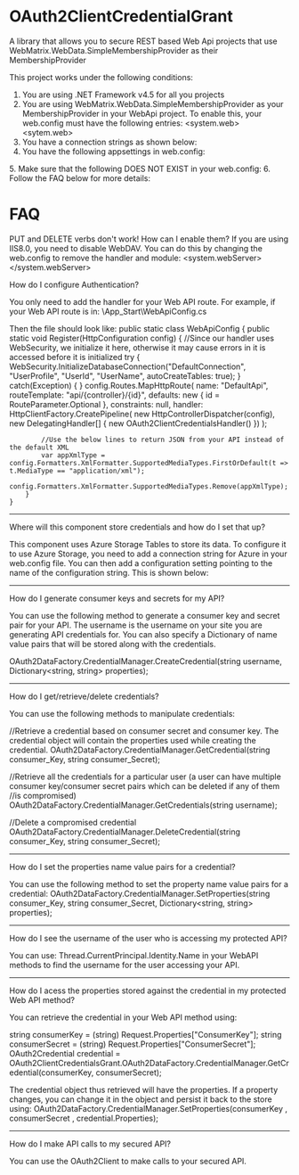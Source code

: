OAuth2ClientCredentialGrant
===========================

A library that allows you to secure REST based Web Api projects that use WebMatrix.WebData.SimpleMembershipProvider as their MembershipProvider

This project works under the following conditions:
1. You are using .NET Framework v4.5 for all you projects
2. You are using WebMatrix.WebData.SimpleMembershipProvider as your MembershipProvider in your WebApi project.
   To enable this, your web.config must have the following entries:
	<system.web>
		<compilation debug="true" targetFramework="4.5"/>
		<roleManager enabled="true" defaultProvider="SimpleRoleProvider">
			<providers>
				<clear />
				<add name="SimpleRoleProvider" type="WebMatrix.WebData.SimpleRoleProvider, WebMatrix.WebData" />
			</providers>
		</roleManager>
		<membership defaultProvider="SimpleMembershipProvider">
			<providers>
				<clear />
				<add name="SimpleMembershipProvider" type="WebMatrix.WebData.SimpleMembershipProvider, WebMatrix.WebData" />
			</providers>
		</membership>
	<sytem.web>
3. You have a connection strings as shown below:
	<connectionStrings>
		<add name="DefaultConnection" connectionString="Your SQL connection string" providerName="System.Data.SqlClient" />
		<add name="StorageConnectionString" connectionString="DefaultEndpointsProtocol=https;AccountName=Your azure storage account name;AccountKey=Your Azure storage account key" />
	</connectionStrings>
 4. You have the following appsettings in web.config:
	<appSettings>
        <!-- The below value gives the name of the connection string configured earlier -->
        <add key="OAuth2ConnectionStringName" value="StorageConnectionString" />
        <!-- If set to true, the below key will ensure that calls to your API come over SSL. Set to true on production systems -->
        <add key="OAuth2RequireSsl" value="False"/>
   </appSettings>
5. Make sure that the following DOES NOT EXIST in your web.config:
			<dependentAssembly>
				<assemblyIdentity name="System.Net.Http" publicKeyToken="b03f5f7f11d50a3a" culture="neutral" />
				<bindingRedirect oldVersion="0.0.0.0-2.0.0.0" newVersion="2.0.0.0" />
			</dependentAssembly>
6. Follow the FAQ below for more details:

FAQ
===

PUT and DELETE verbs don't work! How can I enable them?
If you are using IIS8.0, you need to disable WebDAV. You can do this by changing the web.config to remove the handler and module:
<system.webServer>
	<modules runAllManagedModulesForAllRequests="true">
		<remove name="WebDAVModule" />
	</modules>
    <handlers>
		<remove name="WebDAV" />
	</handlers>
</system.webServer>

How do I configure Authentication?

You only need to add the handler for your Web API route. For example, if your Web API route is in: 
\App_Start\WebApiConfig.cs

Then the file should look like:
public static class WebApiConfig
    {
        public static void Register(HttpConfiguration config)
        {
			//Since our handler uses WebSecurity, we initialize it here, otherwise it may cause errors in it is accessed before it is initialized
		    try
            {
                WebSecurity.InitializeDatabaseConnection("DefaultConnection", "UserProfile", "UserId", "UserName", autoCreateTables: true);
            }
            catch(Exception)
            {
            }
            config.Routes.MapHttpRoute(
                name: "DefaultApi",
                routeTemplate: "api/{controller}/{id}",
                defaults: new { id = RouteParameter.Optional },
                constraints: null,
                handler: HttpClientFactory.CreatePipeline(
                          new HttpControllerDispatcher(config),
                          new DelegatingHandler[] { new OAuth2ClientCredentialsHandler() })
            );

            //Use the below lines to return JSON from your API instead of the default XML
            var appXmlType = config.Formatters.XmlFormatter.SupportedMediaTypes.FirstOrDefault(t => t.MediaType == "application/xml");
            config.Formatters.XmlFormatter.SupportedMediaTypes.Remove(appXmlType);
        }
    }

--------------------

Where will this component store credentials and how do I set that up?

This component uses Azure Storage Tables to store its data. To configure it to use Azure Storage, you need to add a connection string for Azure
in your web.config file. You can then add a configuration setting pointing to the name of the configuration string. This is shown below: 

<configuration>
    <connectionStrings>
        <add name="StorageConnectionString" connectionString="DefaultEndpointsProtocol=https;AccountName=your_account;AccountKey=your_key" />
    </connectionStrings>
    <appSettings>
        <!-- The below value gives the name of the connection string configured earlier -->
        <add key="OAuth2ConnectionStringName" value="StorageConnectionString" />
        <!-- If set to true, the below key will ensure that calls to your API come over SSL -->
        <add key="OAuth2RequireSsl" value="False"/>
   </appSettings>
</configuration>

-------------------

How do I generate consumer keys and secrets for my API?

You can use the following method to generate a consumer key and secret pair for your API. The username is the username on your site you are
generating API credentials for. You can also specify a Dictionary of name value pairs that will be stored along with the credentials.

OAuth2DataFactory.CredentialManager.CreateCredential(string username, Dictionary<string, string> properties);

-------------------

How do I get/retrieve/delete credentials?

You can use the following methods to manipulate credentials:

//Retrieve a credential based on consumer secret and consumer key. The credential object will contain the properties used while creating the credential.
OAuth2DataFactory.CredentialManager.GetCredential(string consumer_Key, string consumer_Secret);

//Retrieve all the credentials for a particular user (a user can have multiple consumer key/consumer secret pairs which can be deleted if any of them
//is compromised)
OAuth2DataFactory.CredentialManager.GetCredentials(string username);

//Delete a compromised credential
OAuth2DataFactory.CredentialManager.DeleteCredential(string consumer_Key, string consumer_Secret);

------------------

How do I set the properties name value pairs for a credential?

You can use the following method to set the property name value pairs for a credential:
OAuth2DataFactory.CredentialManager.SetProperties(string consumer_Key, string consumer_Secret, Dictionary<string, string> properties);

------------------

How do I see the username of the user who is accessing my protected API?

You can use:
Thread.CurrentPrincipal.Identity.Name in your WebAPI methods to find the username for the user accessing your API.

------------------

How do I acess the properties stored against the credential in my protected Web API method?

You can retrieve the credential in your Web API method using:

string consumerKey = (string) Request.Properties["ConsumerKey"];
string consumerSecret = (string) Request.Properties["ConsumerSecret"];
OAuth2Credential credential = OAuth2ClientCredentialsGrant.OAuth2DataFactory.CredentialManager.GetCredential(consumerKey, consumerSecret);

The credential object thus retrieved will have the properties. If a property changes, you can change it in the object and persist it back to the store using:
OAuth2DataFactory.CredentialManager.SetProperties(consumerKey , consumerSecret , credential.Properties);

------------------

How do I make API calls to my secured API?

You can use the OAuth2Client  to make calls to your secured API.

